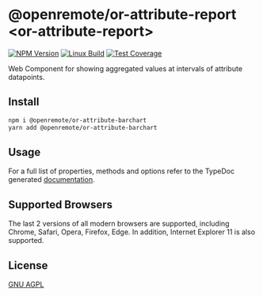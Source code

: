 # @openremote/or-attribute-report  \<or-attribute-report\>
[![NPM Version][npm-image]][npm-url]
[![Linux Build][travis-image]][travis-url]
[![Test Coverage][coveralls-image]][coveralls-url]

Web Component for showing aggregated values at intervals of attribute datapoints.

## Install
```bash
npm i @openremote/or-attribute-barchart
yarn add @openremote/or-attribute-barchart
```

## Usage
For a full list of properties, methods and options refer to the TypeDoc generated [documentation]().


## Supported Browsers
The last 2 versions of all modern browsers are supported, including Chrome, Safari, Opera, Firefox, Edge. In addition,
Internet Explorer 11 is also supported.


## License
[GNU AGPL](https://www.gnu.org/licenses/agpl-3.0.en.html)

[npm-image]: https://img.shields.io/npm/v/live-xxx.svg
[npm-url]: https://npmjs.org/package/@openremote/or-attribute-report
[travis-image]: https://img.shields.io/travis/live-js/live-xxx/master.svg
[travis-url]: https://travis-ci.org/live-js/live-xxx
[coveralls-image]: https://img.shields.io/coveralls/live-js/live-xxx/master.svg
[coveralls-url]: https://coveralls.io/r/live-js/live-xxx?branch=master
